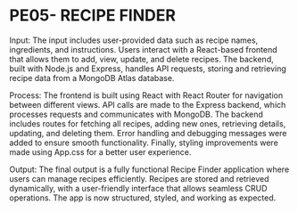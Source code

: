 # PE05- RECIPE FINDER
Input: The input includes user-provided data such as recipe names, ingredients, and instructions. Users interact with a React-based frontend that allows them to add, view, update, and delete recipes. The backend, built with Node.js and Express, handles API requests, storing and retrieving recipe data from a MongoDB Atlas database.

Process: The frontend is built using React with React Router for navigation between different views. API calls are made to the Express backend, which processes requests and communicates with MongoDB. The backend includes routes for fetching all recipes, adding new ones, retrieving details, updating, and deleting them. Error handling and debugging messages were added to ensure smooth functionality. Finally, styling improvements were made using App.css for a better user experience.

Output: The final output is a fully functional Recipe Finder application where users can manage recipes efficiently. Recipes are stored and retrieved dynamically, with a user-friendly interface that allows seamless CRUD operations. The app is now structured, styled, and working as expected.
